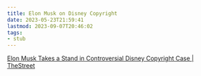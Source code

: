 ```yaml
---
title: Elon Musk on Disney Copyright
date: 2023-05-23T21:59:41
lastmod: 2023-09-07T20:46:02
tags:
- stub
---
```


[Elon Musk Takes a Stand in Controversial Disney Copyright Case | TheStreet](https://www.thestreet.com/technology/elon-musk-takes-a-stand-in-controversial-disney-copyright-case)
